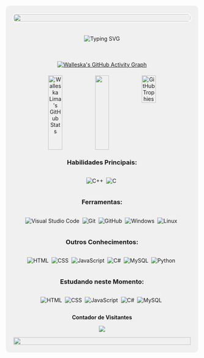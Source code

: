 <div style="display: flex; align-items: center; justify-content: center; flex-direction: column; background-color: #f0f0f0; padding: 20px; border-radius: 10px;">

  <img width="100%" src="https://capsule-render.vercel.app/api?type=waving&color=663399&height=120&section=header" style="border: 2px solid #fff; border-radius: 10px; margin-bottom: 20px;"/>

<p align="center">
  <img src="https://readme-typing-svg.herokuapp.com/?color=663399&size=35&center=true&vCenter=true&width=1000&lines=Oiee!+Eu+sou+a+Walleska+Lima;Tenho+22+anos;Sou+de+São+Paulo,+SP;Estudante+de+Análise+e+Desenvolvimento+de+Sistemas;na+São+Paulo+Tech+School;Bem+Vindo(a)!+:%29" alt="Typing SVG"/>
</p>

<br>

<div align="center" style="margin-top: 20px;">
  <a href="https://github.com/ashutosh00710/github-readme-activity-graph">
    <img src="https://github-readme-activity-graph.vercel.app/graph?username=walleskalima&bg_color=0d1117&color=663399&line=663399&point=ffffff&area=true&hide_border=true" alt="Walleska's GitHub Activity Graph">
  </a>
</div>

<div align="center" style="margin-top: 20px; display: flex; justify-content: space-between; flex-wrap: wrap;">
  <img width="32%" height="195px" src="https://github-readme-stats.vercel.app/api?username=walleskalima&show_icons=true&count_private=true&hide_border=true&title_color=663399&icon_color=663399&text_color=c9d1d9&bg_color=0d1117" alt="Walleska Lima's GitHub Stats" /> 
  <img width="32%" height="195px" src="https://github-readme-stats.vercel.app/api/top-langs/?username=walleskalima&layout=compact&hide_border=true&title_color=663399&text_color=c9d1d9&bg_color=0d1117" />
  <img width="32%" src="https://github-profile-trophy.vercel.app/?username=walleskalima&theme=dracula&row=2&no-bg=true&column=3&margin-w=15&margin-h=15" alt="GitHub Trophies" />
</div>


### Habilidades Principais:
![C++](https://img.shields.io/badge/-C++-000000?style=for-the-badge&logo=cplusplus&labelColor=330033)&nbsp;
![C](https://img.shields.io/badge/-C-000000?style=for-the-badge&logo=c&labelColor=330033)&nbsp;
 
### Ferramentas:
![Visual Studio Code](https://img.shields.io/badge/-Visual%20Studio%20Code-000000?style=for-the-badge&logo=visual-studio-code&logoColor=007ACC&labelColor=330033)&nbsp;
![Git](https://img.shields.io/badge/-Git-000000?style=for-the-badge&logo=git&labelColor=330033)&nbsp;
![GitHub](https://img.shields.io/badge/-GitHub-000000?style=for-the-badge&logo=github&labelColor=330033)&nbsp;
![Windows](https://img.shields.io/badge/-Windows-000000?style=for-the-badge&logo=windows&labelColor=330033)&nbsp;
![Linux](https://img.shields.io/badge/-Linux-000000?style=for-the-badge&logo=linux&labelColor=330033)&nbsp;
 
### Outros Conhecimentos:
![HTML](https://img.shields.io/badge/-HTML-000000?style=for-the-badge&logo=html5&labelColor=330033)&nbsp;
![CSS](https://img.shields.io/badge/-CSS-000000?style=for-the-badge&logo=CSS3&logoColor=1572B6&labelColor=330033)&nbsp;
![JavaScript](https://img.shields.io/badge/-JavaScript-000000?style=for-the-badge&logo=javascript&logoColor=F7DF1E&labelColor=330033&textColor=0D1117)&nbsp;
![C#](https://img.shields.io/badge/-cSharp-000000?style=for-the-badge&logo=csharp&logoColor=239120&labelColor=330033)&nbsp; 
![MySQL](https://img.shields.io/badge/-mysql-000000?style=for-the-badge&logo=mysql&logoColor=4479A1&labelColor=330033)&nbsp;
![Python](https://img.shields.io/badge/-python-000000?style=for-the-badge&logo=python&logoColor=1572B6&labelColor=330033)&nbsp;

### Estudando neste Momento:
![HTML](https://img.shields.io/badge/-HTML-000000?style=for-the-badge&logo=html5&labelColor=330033)&nbsp;
![CSS](https://img.shields.io/badge/-CSS-000000?style=for-the-badge&logo=CSS3&logoColor=1572B6&labelColor=330033)&nbsp;
![JavaScript](https://img.shields.io/badge/-JavaScript-000000?style=for-the-badge&logo=javascript&logoColor=F7DF1E&labelColor=330033&textColor=0D1117)&nbsp;
![C#](https://img.shields.io/badge/-cSharp-000000?style=for-the-badge&logo=csharp&logoColor=239120&labelColor=330033)&nbsp;
![MySQL](https://img.shields.io/badge/-mysql-000000?style=for-the-badge&logo=mysql&logoColor=4479A1&labelColor=330033)&nbsp;

<div align="center">
  <p align="center"><b>Contador de Visitantes</b></p>  
  <p align="center"><img align="center" src="https://profile-counter.glitch.me/{walleskaflima}/count.svg" /></p> 
</div>

<img width="100%" src="https://capsule-render.vercel.app/api?type=waving&color=663399&height=120&section=footer"/>
